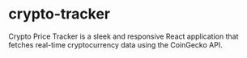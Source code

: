 # crypto-tracker
Crypto Price Tracker is a sleek and responsive React application that fetches real-time cryptocurrency data using the CoinGecko API.
